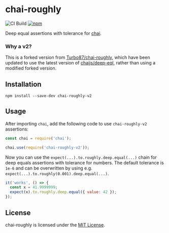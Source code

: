 chai-roughly
==============================================================================

![CI Build](https://github.com/micdah/chai-roughly/actions/workflows/ci.yml/badge.svg)
[![npm](https://img.shields.io/npm/v/chai-roughly-v2.svg)](https://www.npmjs.com/package/chai-roughly-v2)

Deep equal assertions with tolerance for [chai](https://www.npmjs.com/package/chai).

### Why a v2?

This is a forked version from [Turbo87/chai-roughly](https://github.com/Turbo87/chai-roughly), which have been updated
to use the latest version of [chaijs/deep-eql](https://github.com/chaijs/deep-eql), rather than using a modified forked
version.

## Installation

```shell
npm install --save-dev chai-roughly-v2
```

## Usage

After importing `chai`, add the following code to use `chai-roughly-v2` assertions:

```js
const chai = require('chai');

chai.use(require('chai-roughly-v2'));
```

Now you can use the `expect(...).to.roughly.deep.equal(...)` chain for deep
equals assertions with tolerance for numbers. The default tolerance is `1e-6`
and can be overwritten by using e.g.
`expect(...).to.roughly(0.001).deep.equal(...)`.

```js
it('works', () => {
  const x = 41.9999999;
  expect(x).to.roughly.deep.equal({ value: 42 });
});
```

## License

chai-roughly is licensed under the [MIT License](LICENSE).
